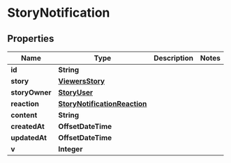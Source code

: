 

# StoryNotification


## Properties

| Name | Type | Description | Notes |
|------------ | ------------- | ------------- | -------------|
|**id** | **String** |  |  |
|**story** | [**ViewersStory**](ViewersStory.md) |  |  |
|**storyOwner** | [**StoryUser**](StoryUser.md) |  |  |
|**reaction** | [**StoryNotificationReaction**](StoryNotificationReaction.md) |  |  |
|**content** | **String** |  |  |
|**createdAt** | **OffsetDateTime** |  |  |
|**updatedAt** | **OffsetDateTime** |  |  |
|**v** | **Integer** |  |  |



